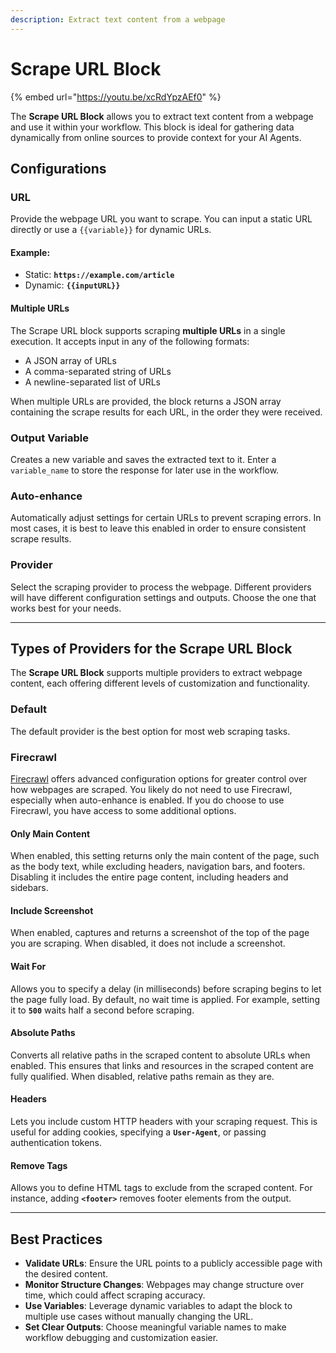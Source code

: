 ```yaml
---
description: Extract text content from a webpage
---
```


# Scrape URL Block

{% embed url="https://youtu.be/xcRdYpzAEf0" %}

The **Scrape URL Block** allows you to extract text content from a webpage and use it within your workflow. This block is ideal for gathering data dynamically from online sources to provide context for your AI Agents.

## **Configurations**

### **URL**

Provide the webpage URL you want to scrape. You can input a static URL directly or use a `{{variable}}` for dynamic URLs.

#### **Example**:

* Static: **`https://example.com/article`**
* Dynamic: **`{{inputURL}}`**

#### Multiple URLs

The Scrape URL block supports scraping **multiple URLs** in a single execution. It accepts input in any of the following formats:

* A JSON array of URLs
* A comma-separated string of URLs
* A newline-separated list of URLs

When multiple URLs are provided, the block returns a JSON array containing the scrape results for each URL, in the order they were received.

### **Output Variable**

Creates a new variable and saves the extracted text to it. Enter a `variable_name` to store the response for later use in the workflow.

### Auto-enhance

Automatically adjust settings for certain URLs to prevent scraping errors. In most cases, it is best to leave this enabled in order to ensure consistent scrape results.

### **Provider**

Select the scraping provider to process the webpage. Different providers will have different configuration settings and outputs. Choose the one that works best for your needs.

***

## Types of Providers for the Scrape URL Block

The **Scrape URL Block** supports multiple providers to extract webpage content, each offering different levels of customization and functionality.

### **Default**

The default provider is the best option for most web scraping tasks.

### **Firecrawl**

[Firecrawl](https://www.firecrawl.dev/) offers advanced configuration options for greater control over how webpages are scraped. You likely do not need to use Firecrawl, especially when auto-enhance is enabled. If you do choose to use Firecrawl, you have access to some additional options.

#### **Only Main Content**

When enabled, this setting returns only the main content of the page, such as the body text, while excluding headers, navigation bars, and footers. Disabling it includes the entire page content, including headers and sidebars.

#### **Include Screenshot**

When enabled, captures and returns a screenshot of the top of the page you are scraping. When disabled, it does not include a screenshot.

#### **Wait For**

Allows you to specify a delay (in milliseconds) before scraping begins to let the page fully load. By default, no wait time is applied. For example, setting it to **`500`** waits half a second before scraping.

#### **Absolute Paths**

Converts all relative paths in the scraped content to absolute URLs when enabled. This ensures that links and resources in the scraped content are fully qualified. When disabled, relative paths remain as they are.

#### **Headers**

Lets you include custom HTTP headers with your scraping request. This is useful for adding cookies, specifying a **`User-Agent`**, or passing authentication tokens.

#### **Remove Tags**

Allows you to define HTML tags to exclude from the scraped content. For instance, adding **`<footer>`** removes footer elements from the output.

***

## Best Practices

* **Validate URLs**: Ensure the URL points to a publicly accessible page with the desired content.
* **Monitor Structure Changes**: Webpages may change structure over time, which could affect scraping accuracy.
* **Use Variables**: Leverage dynamic variables to adapt the block to multiple use cases without manually changing the URL.
* **Set Clear Outputs**: Choose meaningful variable names to make workflow debugging and customization easier.
